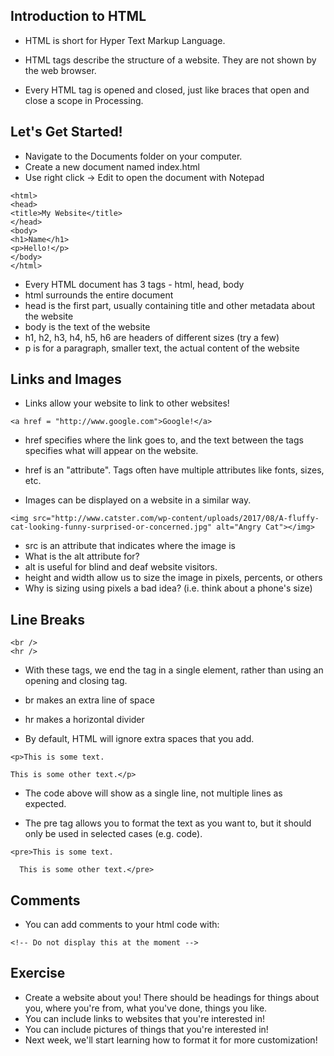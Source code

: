 Introduction to HTML
--------------------

* HTML is short for Hyper Text Markup Language.

* HTML tags describe the structure of a website.  They are not shown by the web browser.

* Every HTML tag is opened and closed, just like braces that open and close a scope in Processing.

Let's Get Started!
------------------

* Navigate to the Documents folder on your computer.
* Create a new document named index.html
* Use right click -> Edit to open the document with Notepad

```
<html>
<head>
<title>My Website</title>
</head>
<body>
<h1>Name</h1>
<p>Hello!</p>
</body>
</html>
```

* Every HTML document has 3 tags - html, head, body
* html surrounds the entire document
* head is the first part, usually containing title and other metadata about the website
* body is the text of the website
* h1, h2, h3, h4, h5, h6 are headers of different sizes (try a few)
* p is for a paragraph, smaller text, the actual content of the website

Links and Images
----------------

* Links allow your website to link to other websites!

```
<a href = "http://www.google.com">Google!</a>
```

* href specifies where the link goes to, and the text between the tags specifies what will appear on the website.
* href is an "attribute".  Tags often have multiple attributes like fonts, sizes, etc.

* Images can be displayed on a website in a similar way.

```
<img src="http://www.catster.com/wp-content/uploads/2017/08/A-fluffy-cat-looking-funny-surprised-or-concerned.jpg" alt="Angry Cat"></img>
```

* src is an attribute that indicates where the image is
* What is the alt attribute for?
* alt is useful for blind and deaf website visitors.
* height and width allow us to size the image in pixels, percents, or others
* Why is sizing using pixels a bad idea? (i.e. think about a phone's size)

Line Breaks
-----------

```
<br />
<hr />
```

* With these tags, we end the tag in a single element, rather than using an opening and closing tag.
* br makes an extra line of space
* hr makes a horizontal divider

* By default, HTML will ignore extra spaces that you add.

```
<p>This is some text.

This is some other text.</p>
```

* The code above will show as a single line, not multiple lines as expected.

* The pre tag allows you to format the text as you want to, but it should only be used in selected cases (e.g. code).

```
<pre>This is some text.

  This is some other text.</pre>
```

Comments
--------

* You can add comments to your html code with:

```
<!-- Do not display this at the moment -->
```

Exercise
--------

* Create a website about you!  There should be headings for things about you, where you're from, what you've done, things you like.
* You can include links to websites that you're interested in!
* You can include pictures of things that you're interested in!
* Next week, we'll start learning how to format it for more customization!
